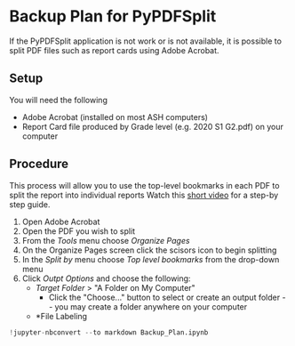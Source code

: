 # Backup Plan for PyPDFSplit
If the PyPDFSplit application is not work or is not available, it is possible to split PDF files such as report cards using Adobe Acrobat.

## Setup
You will need the following
* Adobe Acrobat (installed on most ASH computers)
* Report Card file produced by Grade level (e.g. 2020 S1 G2.pdf) on your computer

## Procedure
This process will allow you to use the top-level bookmarks in each PDF to split the report into individual reports
Watch this [short video](https://drive.google.com/file/d/1cnczJOoZiXvS8-2Xsebxicv6VOo1yFYy/view?usp=sharing) for a step-by step guide.

1. Open Adobe Acrobat
2. Open the PDF you wish to split
3. From the *Tools* menu choose *Organize Pages*
4. On the Organize Pages screen click the scisors icon to begin splitting
5. In the *Split by* menu choose *Top level bookmarks* from the drop-down menu
6. Click *Outpt Options* and choose the following:
    * *Target Folder* > "A Folder on My Computer"
        - Click the "Choose..." button to select or create an output folder -- you may create a folder anywhere on your computer
    * *File Labeling



```python
!jupyter-nbconvert --to markdown Backup_Plan.ipynb

```
